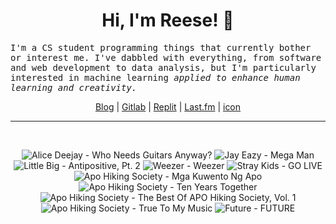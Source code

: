 <h1 align="center">Hi, I'm Reese! 👋</h1>

<p><samp>I'm a CS student programming things that currently bother or interest me. I've dabbled with everything, from software and web development to data analysis, but I'm particularly interested in machine learning <i>applied to enhance human learning and creativity.</i></p></samp>

<p align="center">
 <a href="https://renys.dev">Blog</a> | <a href="https://gitlab.com/renys">Gitlab</a> | <a href="https://replit.com/@renys">Replit</a> | <a href="https://last.fm/user/i-dle">Last.fm</a> | <a href="https://picrew.me/en/image_maker/1453974">icon</a>
</p>

<hr class="dotted">
<br>
<!-- lastfm -->
<p align="center"><img src="https://lastfm.freetls.fastly.net/i/u/64s/36c6164343c1478ba7991e9397f6112f.png" title="Alice Deejay - Who Needs Guitars Anyway?"> <img src="https://lastfm.freetls.fastly.net/i/u/64s/1305b6fbaf874b12e838db1d874dc694.jpg" title="Jay Eazy - Mega Man"> <img src="https://lastfm.freetls.fastly.net/i/u/64s/3294e186a4af32ea733a2069ca014f04.jpg" title="Little Big - Antipositive, Pt. 2"> <img src="https://lastfm.freetls.fastly.net/i/u/64s/fde181381e56b1b5d26f3600af58d087.jpg" title="Weezer - Weezer"> <img src="https://lastfm.freetls.fastly.net/i/u/64s/83d8d498c6b51dfd6766e6180497361a.jpg" title="Stray Kids - GO LIVE"> <img src="https://lastfm.freetls.fastly.net/i/u/64s/e6ff2463642c467a8af2d86ce3cb68b9.jpg" title="Apo Hiking Society - Mga Kuwento Ng Apo"> <img src="https://lastfm.freetls.fastly.net/i/u/64s/0b93db132ef6ca5749c20dec81e9cb77.jpg" title="Apo Hiking Society - Ten Years Together"> <img src="https://lastfm.freetls.fastly.net/i/u/64s/cb8d028778c51504a0c1a4fb5329b18e.png" title="Apo Hiking Society - The Best Of APO Hiking Society, Vol. 1"> <img src="https://lastfm.freetls.fastly.net/i/u/64s/a64300b7571719770cdffe60c2270a97.png" title="Apo Hiking Society - True To My Music"> <img src="https://lastfm.freetls.fastly.net/i/u/64s/221d53768d47338692fa9fc60b6a6b26.jpg" title="Future - FUTURE"> </p>
